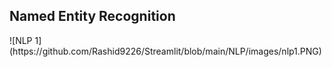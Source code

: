<h2>Named Entity Recognition</h2>
![NLP 1](https://github.com/Rashid9226/Streamlit/blob/main/NLP/images/nlp1.PNG)
